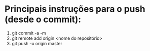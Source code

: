 # Principais instruções para o push (desde o commit):

1. git commit -a -m <mensagem>
2. git remote add origin <nome do repositório>
3. git push -u origin master
